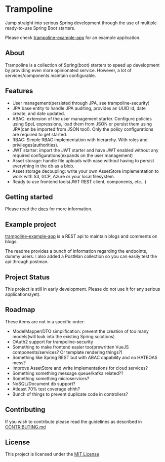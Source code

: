 # Trampoline
Jump straight into serious Spring development through the use of multiple ready-to-use Spring Boot starters.

Please check [trampoline-example-app](/trampoline-example-app) for an example application.

## About

Trampoline is a collection of Spring(boot) starters to speed up development by providing even more opinionated service.
However, a lot of services/components maintain configurable.

## Features

* User management(persisted through JPA, see trampoline-security)
* JPA base entity to handle JPA auditing, provides an UUID id, date create, and date updated.
* ABAC: extension of the user management starter. Configure policies using SpeL expressions, load them from JSON or persist them using JPA(can be imported from JSON too!).
Only the policy configurations are required to get started.
* RBAC: Simple RBAC implementation with hierarchy. With roles and privileges(authorities).
* JWT starter: import the JWT starter and have JWT enabled without any required configurations(expands on the user management)
* Asset storage: handle file uploads with ease without having to persist everything in the db as a blob.
* Asset storage decoupling: write your own AssetStore implementation to work with S3, GCP, Azure or your local filesystem.
* Ready to use frontend tools(JWT REST client, components, etc...)

## Getting started
Please read the [docs](/docs/README.md) for more information.

## Example project

[trampoline-example-app](trampoline-example-app) is a REST api to maintain blogs and comments on blogs.

The readme provides a bunch of information regarding the endpoints, dummy users. I also added a PostMan collection so you can easily test the api through postman.

## Project Status

This project is still in early development. Please do not use it for any serious applications(yet).


## Roadmap

These items are not in a specific order:
- ModelMapper/DTO simplification: prevent the creation of too many models(will look into the existing Spring solutions)
- OAuth2 support for trampoline-security
- Something to make frontend easier too(prewritten VueJS components/services? Or template rendering things?)
- Something like Spring REST but with ABAC capability and no HATEOAS mess?
- Improve AssetStore and write implementations for cloud services?
- Something something message queue/kafka related??
- Something something microservices?
- NoSQL/Document db support?
- Atleast 70% test coverage ehhh?
- Bunch of things to prevent duplicate code in controllers?

## Contributing

If you wish to contribute please read the guidelines as described in [CONTRIBUTING.md](/CONTRIBUTING.md)

## License

This project is licensed under the [MIT License](/LICENSE.txt)
